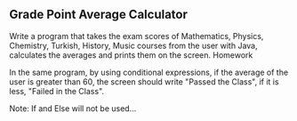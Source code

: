 ## Grade Point Average Calculator

Write a program that takes the exam scores of Mathematics, Physics, Chemistry, Turkish, History, Music courses from the user with Java, calculates the averages and prints them on the screen.
Homework

In the same program, by using conditional expressions, if the average of the user is greater than 60, the screen should write "Passed the Class", if it is less, "Failed in the Class".

Note: If and Else will not be used...
